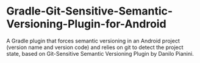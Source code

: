 # Gradle-Git-Sensitive-Semantic-Versioning-Plugin-for-Android
A Gradle plugin that forces semantic versioning in an Android project (version name and version code) and relies on git to detect the project state, based on  Git-Sensitive Semantic Versioning Plugin by Danilo Pianini.
